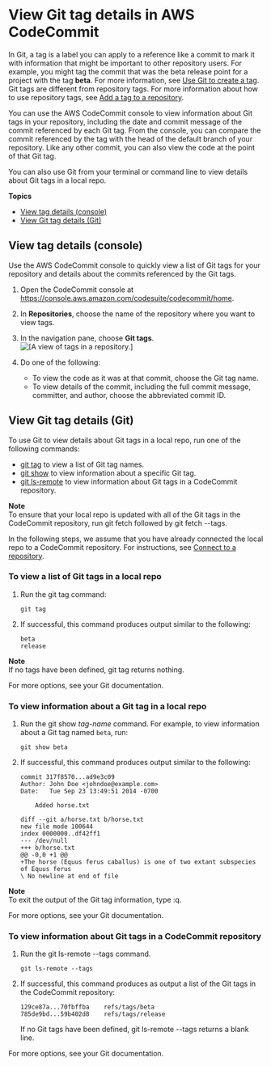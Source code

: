 # View Git tag details in AWS CodeCommit<a name="how-to-view-tag-details"></a>

In Git, a tag is a label you can apply to a reference like a commit to mark it with information that might be important to other repository users\. For example, you might tag the commit that was the beta release point for a project with the tag **beta**\. For more information, see [Use Git to create a tag](how-to-create-tag.md#how-to-create-tag-git)\. Git tags are different from repository tags\. For more information about how to use repository tags, see [Add a tag to a repository](how-to-tag-repository-add.md)\.

You can use the AWS CodeCommit console to view information about Git tags in your repository, including the date and commit message of the commit referenced by each Git tag\. From the console, you can compare the commit referenced by the tag with the head of the default branch of your repository\. Like any other commit, you can also view the code at the point of that Git tag\.

You can also use Git from your terminal or command line to view details about Git tags in a local repo\. 

**Topics**
+ [View tag details \(console\)](#how-to-view-tag-details-console)
+ [View Git tag details \(Git\)](#how-to-view-tag-details-git)

## View tag details \(console\)<a name="how-to-view-tag-details-console"></a>

Use the AWS CodeCommit console to quickly view a list of Git tags for your repository and details about the commits referenced by the Git tags\.

1. Open the CodeCommit console at [https://console\.aws\.amazon\.com/codesuite/codecommit/home](https://console.aws.amazon.com/codesuite/codecommit/home)\.

1. In **Repositories**, choose the name of the repository where you want to view tags\. 

1. In the navigation pane, choose **Git tags**\.  
![\[A view of tags in a repository.\]](http://docs.aws.amazon.com/codecommit/latest/userguide/images/codecommit-tags-view.png)

1. Do one of the following:
   + To view the code as it was at that commit, choose the Git tag name\.
   + To view details of the commit, including the full commit message, committer, and author, choose the abbreviated commit ID\.

## View Git tag details \(Git\)<a name="how-to-view-tag-details-git"></a>

To use Git to view details about Git tags in a local repo, run one of the following commands:
+ [git tag](#how-to-view-tag-details-git-tag) to view a list of Git tag names\.
+ [git show](#how-to-view-tag-details-git-show) to view information about a specific Git tag\.
+ [git ls\-remote](#how-to-view-tag-details-git-remote) to view information about Git tags in a CodeCommit repository\.

**Note**  
To ensure that your local repo is updated with all of the Git tags in the CodeCommit repository, run git fetch followed by git fetch \-\-tags\.

In the following steps, we assume that you have already connected the local repo to a CodeCommit repository\. For instructions, see [Connect to a repository](how-to-connect.md)\.

### To view a list of Git tags in a local repo<a name="how-to-view-tag-details-git-tag"></a>

1. Run the git tag command:

   ```
   git tag
   ```

1. If successful, this command produces output similar to the following:

   ```
   beta
   release
   ```
**Note**  
If no tags have been defined, git tag returns nothing\.

For more options, see your Git documentation\.

### To view information about a Git tag in a local repo<a name="how-to-view-tag-details-git-show"></a>

1. Run the git show *tag\-name* command\. For example, to view information about a Git tag named `beta`, run:

   ```
   git show beta
   ```

1. If successful, this command produces output similar to the following:

   ```
   commit 317f8570...ad9e3c09
   Author: John Doe <johndoe@example.com>
   Date:   Tue Sep 23 13:49:51 2014 -0700
   
       Added horse.txt
   
   diff --git a/horse.txt b/horse.txt
   new file mode 100644
   index 0000000..df42ff1
   --- /dev/null
   +++ b/horse.txt
   @@ -0,0 +1 @@
   +The horse (Equus ferus caballus) is one of two extant subspecies of Equus ferus
   \ No newline at end of file
   ```
**Note**  
To exit the output of the Git tag information, type :q\.

For more options, see your Git documentation\.

### To view information about Git tags in a CodeCommit repository<a name="how-to-view-tag-details-git-remote"></a>

1. Run the git ls\-remote \-\-tags command\.

   ```
   git ls-remote --tags
   ```

1. If successful, this command produces as output a list of the Git tags in the CodeCommit repository: 

   ```
   129ce87a...70fbffba    refs/tags/beta
   785de9bd...59b402d8    refs/tags/release
   ```

   If no Git tags have been defined, git ls\-remote \-\-tags returns a blank line\.

For more options, see your Git documentation\.